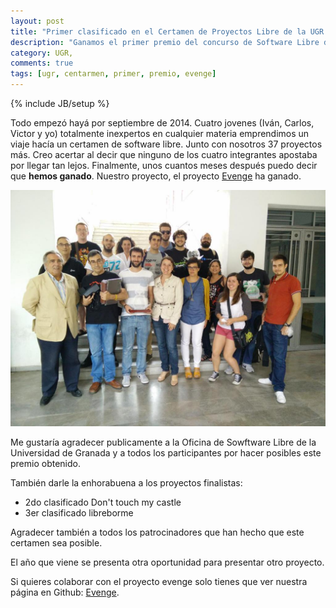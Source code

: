 ```yaml
---
layout: post
title: "Primer clasificado en el Certamen de Proyectos Libre de la UGR 2014-2015"
description: "Ganamos el primer premio del concurso de Software Libre de la Universida de Granada con el proyecto Evenge"
category: UGR,
comments: true
tags: [ugr, centarmen, primer, premio, evenge]
---
```

{% include JB/setup %}

Todo empezó hayá por septiembre de 2014. Cuatro jovenes (Iván, Carlos, Victor y yo) totalmente inexpertos en cualquier materia emprendimos un viaje hacía un certamen de software libre. Junto con nosotros 37 proyectos más. Creo acertar al decir que ninguno de los cuatro integrantes apostaba por llegar tan lejos. Finalmente, unos cuantos meses después puedo decir que **hemos ganado**. Nuestro proyecto, el proyecto [Evenge](http://evenge.github.io) ha ganado.  

![imagen](/recursos/img/finalistas.jpeg)

Me gustaría agradecer publicamente a la Oficina de Sowftware Libre de la Universidad de Granada y a todos los participantes por hacer posibles este premio obtenido.  

También darle la enhorabuena a los proyectos finalistas:

* 2do clasificado Don't touch my castle
* 3er clasificado libreborme

Agradecer también a todos los patrocinadores que han hecho que este certamen sea posible.  

El año que viene se presenta otra oportunidad para presentar otro proyecto.  

Si quieres colaborar con el proyecto evenge solo tienes que ver nuestra página en Github: [Evenge](https://github.com/evenge/EVENGE).